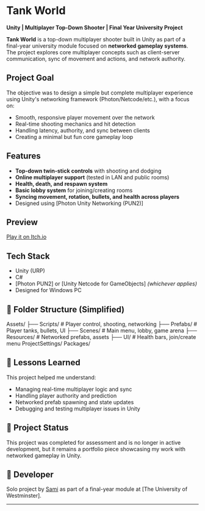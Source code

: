 # Tank World  
**Unity | Multiplayer Top-Down Shooter | Final Year University Project**

**Tank World** is a top-down multiplayer shooter built in Unity as part of a final-year university module focused on **networked gameplay systems**. The project explores core multiplayer concepts such as client-server communication, sync of movement and actions, and network authority.

## Project Goal

The objective was to design a simple but complete multiplayer experience using Unity's networking framework (Photon/Netcode/etc.), with a focus on:

- Smooth, responsive player movement over the network  
- Real-time shooting mechanics and hit detection  
- Handling latency, authority, and sync between clients  
- Creating a minimal but fun core gameplay loop  

## Features

- **Top-down twin-stick controls** with shooting and dodging  
- **Online multiplayer support** (tested in LAN and public rooms)  
- **Health, death, and respawn system**  
- **Basic lobby system** for joining/creating rooms  
- **Syncing movement, rotation, bullets, and health across players**  
- Designed using [Photon Unity Networking (PUN2)]

## Preview

[Play it on Itch.io](https://saaami.itch.io/tank-world)  

## Tech Stack

- Unity (URP)  
- C#  
- [Photon PUN2] or [Unity Netcode for GameObjects] *(whichever applies)*  
- Designed for Windows PC

## 📁 Folder Structure (Simplified)
Assets/
├── Scripts/ # Player control, shooting, networking
├── Prefabs/ # Player tanks, bullets, UI
├── Scenes/ # Main menu, lobby, game arena
├── Resources/ # Networked prefabs, assets
├── UI/ # Health bars, join/create menu
ProjectSettings/
Packages/


## 🧠 Lessons Learned

This project helped me understand:

- Managing real-time multiplayer logic and sync  
- Handling player authority and prediction  
- Networked prefab spawning and state updates  
- Debugging and testing multiplayer issues in Unity

## 📌 Project Status

This project was completed for assessment and is no longer in active development, but it remains a portfolio piece showcasing my work with networked gameplay in Unity.

## 👤 Developer

Solo project by [Sami](https://github.com/Sami-Red) as part of a final-year module at [The University of Westminster].

---


